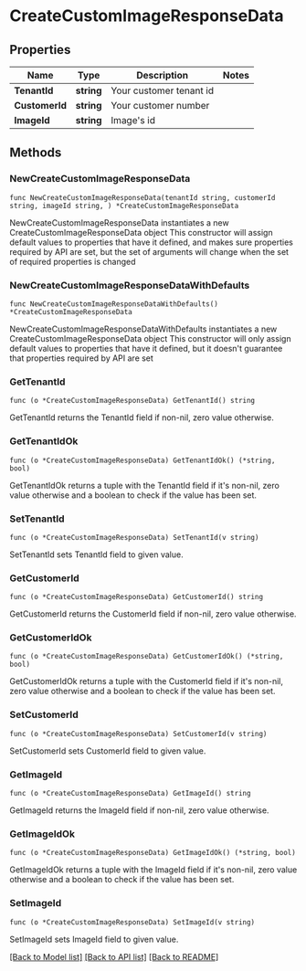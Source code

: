# CreateCustomImageResponseData

## Properties

Name | Type | Description | Notes
------------ | ------------- | ------------- | -------------
**TenantId** | **string** | Your customer tenant id | 
**CustomerId** | **string** | Your customer number | 
**ImageId** | **string** | Image&#39;s id | 

## Methods

### NewCreateCustomImageResponseData

`func NewCreateCustomImageResponseData(tenantId string, customerId string, imageId string, ) *CreateCustomImageResponseData`

NewCreateCustomImageResponseData instantiates a new CreateCustomImageResponseData object
This constructor will assign default values to properties that have it defined,
and makes sure properties required by API are set, but the set of arguments
will change when the set of required properties is changed

### NewCreateCustomImageResponseDataWithDefaults

`func NewCreateCustomImageResponseDataWithDefaults() *CreateCustomImageResponseData`

NewCreateCustomImageResponseDataWithDefaults instantiates a new CreateCustomImageResponseData object
This constructor will only assign default values to properties that have it defined,
but it doesn't guarantee that properties required by API are set

### GetTenantId

`func (o *CreateCustomImageResponseData) GetTenantId() string`

GetTenantId returns the TenantId field if non-nil, zero value otherwise.

### GetTenantIdOk

`func (o *CreateCustomImageResponseData) GetTenantIdOk() (*string, bool)`

GetTenantIdOk returns a tuple with the TenantId field if it's non-nil, zero value otherwise
and a boolean to check if the value has been set.

### SetTenantId

`func (o *CreateCustomImageResponseData) SetTenantId(v string)`

SetTenantId sets TenantId field to given value.


### GetCustomerId

`func (o *CreateCustomImageResponseData) GetCustomerId() string`

GetCustomerId returns the CustomerId field if non-nil, zero value otherwise.

### GetCustomerIdOk

`func (o *CreateCustomImageResponseData) GetCustomerIdOk() (*string, bool)`

GetCustomerIdOk returns a tuple with the CustomerId field if it's non-nil, zero value otherwise
and a boolean to check if the value has been set.

### SetCustomerId

`func (o *CreateCustomImageResponseData) SetCustomerId(v string)`

SetCustomerId sets CustomerId field to given value.


### GetImageId

`func (o *CreateCustomImageResponseData) GetImageId() string`

GetImageId returns the ImageId field if non-nil, zero value otherwise.

### GetImageIdOk

`func (o *CreateCustomImageResponseData) GetImageIdOk() (*string, bool)`

GetImageIdOk returns a tuple with the ImageId field if it's non-nil, zero value otherwise
and a boolean to check if the value has been set.

### SetImageId

`func (o *CreateCustomImageResponseData) SetImageId(v string)`

SetImageId sets ImageId field to given value.



[[Back to Model list]](../README.md#documentation-for-models) [[Back to API list]](../README.md#documentation-for-api-endpoints) [[Back to README]](../README.md)


